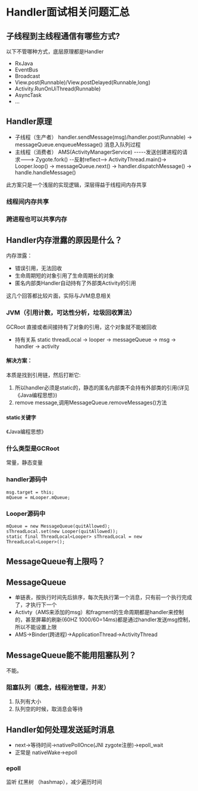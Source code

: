 # Handler面试相关问题汇总

## 子线程到主线程通信有哪些方式?
以下不管哪种方式，底层原理都是Handler
- RxJava
- EventBus
- Broadcast
- View.post(Runnable)/View.postDelayed(Runnable,long)
- Activity.RunOnUiThread(Runnable)
- AsyncTask
- ...

## Handler原理
- 子线程（生产者） handler.sendMessage(msg)/handler.post(Runnable) -> messageQueue.enqueueMessage() 消息入队列过程
- 主线程（消费者） AMS(ActivityManagerService) -----发送创建进程的请求---> Zygote.fork() --反射reflect--> ActivityThread.main()-> Looper.loop() -> messageQueue.next() -> handler.dispatchMessage() -> handle.handleMessage()

此方案只是一个浅层的实现逻辑，深层得益于线程间内存共享
### 线程间内存共享
### 跨进程也可以共享内存

## Handler内存泄露的原因是什么？
内存泄露：
- 错误引用，无法回收
- 生命周期短的对象引用了生命周期长的对象
- 匿名内部类Handler自动持有了外部类Activity的引用

这几个回答都比较片面，实际与JVM息息相关
### JVM（引用计数，可达性分析，垃圾回收算法）
GCRoot 直接或者间接持有了对象的引用，这个对象就不能被回收
- 持有关系 static threadLocal -> looper -> messageQueue -> msg -> handler -> activity
#### 解决方案：
本质是找到引用链，然后打断它:
1. 所以handler必须是static的，静态的匿名内部类不会持有外部类的引用(详见《Java编程思想》)
2. remove message,调用MessageQueue.removeMessages()方法
#### static关键字
《Java编程思想》
### 什么类型是GCRoot
常量，静态变量
### handler源码中
```
msg.target = this;
mQueue = mLooper.mQueue;
```
### Looper源码中
```
mQueue = new MessageQueue(quitAllowed);
sThreadLocal.set(new Looper(quitAllowed));
static final ThreadLocal<Looper> sThreadLocal = new ThreadLocal<Looper>();
```

## MessageQueue有上限吗？
## MessageQueue
- 单链表，按执行时间先后排序，每次先执行第一个消息，只有前一个执行完成了，才执行下一个
- Activty（AMS来添加的msg）和fragment的生命周期都是handler来控制的，甚至屏幕的刷新(60HZ 1000/60=14ms)都是通过handler发送msg控制，所以不能设置上限
- AMS->Binder(跨进程)->ApplicationThread->ActivityThread

## MessageQueue能不能用阻塞队列？
不能。
### 阻塞队列（概念，线程池管理，并发）
1. 队列有大小
2. 队列空的时候，取消息会等待


## Handler如何处理发送延时消息
- next->等待时间->nativePollOnce(JNI zygote注册)->epoll_wait
- 正常是 nativeWake->epoll
### epoll
监听 红黑树 （hashmap），减少遍历时间
